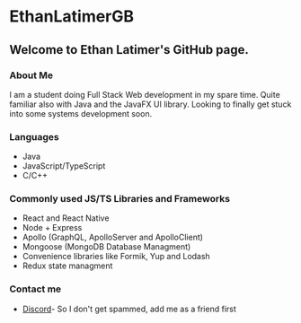# EthanLatimerGB

## Welcome to Ethan Latimer's GitHub page. 

### About Me

I am a student doing Full Stack Web development in my spare time. Quite familiar also with Java and the JavaFX UI library. Looking to finally get stuck into some systems development soon. 

### Languages
* Java
* JavaScript/TypeScript
* C/C++

### Commonly used JS/TS Libraries and Frameworks
* React and React Native
* Node + Express
* Apollo (GraphQL, ApolloServer and ApolloClient)
* Mongoose (MongoDB Database Managment) 
* Convenience libraries like Formik, Yup and Lodash
* Redux state managment

### Contact me
* [Discord](https://discord.com/users/Bambamarama#2655)- So I don't get spammed, add me as a friend first
